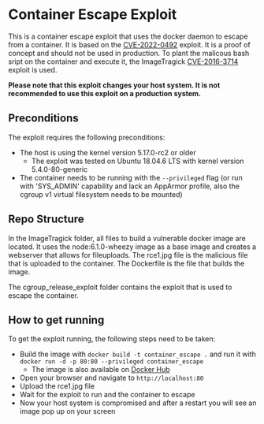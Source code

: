 # Container Escape Exploit
This is a container escape exploit that uses the docker daemon to escape from a container. It is based on the [CVE-2022-0492](https://nvd.nist.gov/vuln/detail/CVE-2022-0492) exploit. It is a proof of concept and should not be used in production. 
To plant the malicous bash sript on the container and execute it, the ImageTragick [CVE-2016-3714](https://nvd.nist.gov/vuln/detail/CVE-2016-3714) exploit is used.

**Please note that this exploit changes your host system. It is not recommended to use this exploit on a production system.**
## Preconditions
The exploit requires the following preconditions:
- The host is using the kernel version 5.17.0-rc2 or older
    - The exploit was tested on Ubuntu 18.04.6 LTS with kernel version 5.4.0-80-generic
- The container needs to be running with the `--privileged` flag (or run with 'SYS_ADMIN' capability and lack an AppArmor profile, also the cgroup v1 virtual filesystem needs to be mounted)
## Repo Structure
In the ImageTragick folder, all files to build a vulnerable docker image are located. It uses the node:6.1.0-wheezy image as a base image and creates a webserver that allows for fileuploads. The rce1.jpg file is the malicious file that is uploaded to the container. The Dockerfile is the file that builds the image.

The cgroup_release_exploit folder contains the exploit that is used to escape the container.
## How to get running
To get the exploit running, the following steps need to be taken:
- Build the image with `docker build -t container_escape .` and run it with `docker run -d -p 80:80 --privileged container_escape`
    - The image is also available on [Docker Hub](https://hub.docker.com/repository/docker/sgtmate/container_escape)
- Open your browser and navigate to `http://localhost:80`
- Upload the rce1.jpg file
- Wait for the exploit to run and the container to escape
- Now your host system is compromised and after a restart you will see an image pop up on your screen
